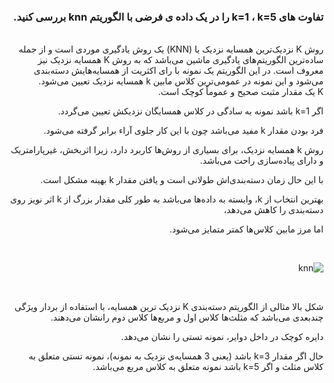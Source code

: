 <div dir="rtl">
  
 ###  تفاوت های k=1 ، k=5 را در یک داده ی فرضی با الگوریتم knn بررسی کنید. 
  
  <br/>
  روش K نزدیک‌ترین همسایه نزدیک یا (KNN) یک روش یادگیری موردی ‌است و از جمله ساده‌ترین الگوریتم‌های یادگیری ماشین می‌باشد که به روش K همسایه نزدیک نیز معروف است.
  در این الگوریتم یک نمونه با رای اکثریت از همسایه‌هایش دسته‌بندی می‌شود و این نمونه در عمومی‌ترین کلاس مابین k همسایه نزدیک تعیین می‌شود.
<div dir="rtl">
K یک مقدار مثبت صحیح و عموماً کوچک است.

اگر k=1 باشد نمونه به سادگی در کلاس همسایگان نزدیکش تعیین می‌گردد.

فرد بودن مقدار k مفید می‌باشد چون با این کار جلوی آراء برابر گرفته می‌شود.

روش k همسایه‌ نزدیک، برای بسیاری از روش‌ها کاربرد دارد، زیرا اثربخش، غیرپارامتریک و دارای پیاده‌سازی راحت می‌باشد.

با این حال زمان دسته‌بندی‌اش طولانی است و یافتن مقدار k بهینه مشکل است.

بهترین انتخاب از k، وابسته به داده‌ها می‌باشد به طور کلی مقدار بزرگ از k اثر نویز روی دسته‌بندی را کاهش می‌دهد،

اما مرز مابین کلاس‌ها کمتر متمایز می‌شود.

<br/>

 ![knn](https://danesh-sara.ir/wp-content/uploads/2021/01/1-3.png)
 
<br/>

شکل بالا مثالی از الگوریتم دسته‌بندی K نزدیک ترین همسایه، با استفاده از بردار ویژگی چندبعدی می‌باشد که مثلث‌ها کلاس اول و مربع‌ها کلاس دوم رانشان می‌دهند.

دایره کوچک در داخل دوایر، نمونه تستی را نشان می‌دهد.

حال اگر مقدار k=3 باشد (یعنی 3 همسایه‌ی نزدیک به نمونه)، نمونه تستی متعلق به کلاس مثلث و اگر k=5 باشد نمونه متعلق به کلاس مربع می‌باشد.
